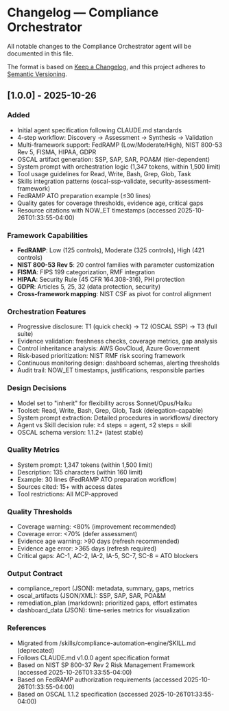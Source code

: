 # Changelog — Compliance Orchestrator

All notable changes to the Compliance Orchestrator agent will be documented in this file.

The format is based on [Keep a Changelog](https://keepachangelog.com/en/1.0.0/),
and this project adheres to [Semantic Versioning](https://semver.org/spec/v2.0.0.html).

## [1.0.0] - 2025-10-26

### Added
- Initial agent specification following CLAUDE.md standards
- 4-step workflow: Discovery → Assessment → Synthesis → Validation
- Multi-framework support: FedRAMP (Low/Moderate/High), NIST 800-53 Rev 5, FISMA, HIPAA, GDPR
- OSCAL artifact generation: SSP, SAP, SAR, POA&M (tier-dependent)
- System prompt with orchestration logic (1,347 tokens, within 1,500 limit)
- Tool usage guidelines for Read, Write, Bash, Grep, Glob, Task
- Skills integration patterns (oscal-ssp-validate, security-assessment-framework)
- FedRAMP ATO preparation example (≤30 lines)
- Quality gates for coverage thresholds, evidence age, critical gaps
- Resource citations with NOW_ET timestamps (accessed 2025-10-26T01:33:55-04:00)

### Framework Capabilities
- **FedRAMP**: Low (125 controls), Moderate (325 controls), High (421 controls)
- **NIST 800-53 Rev 5**: 20 control families with parameter customization
- **FISMA**: FIPS 199 categorization, RMF integration
- **HIPAA**: Security Rule (45 CFR 164.308-316), PHI protection
- **GDPR**: Articles 5, 25, 32 (data protection, security)
- **Cross-framework mapping**: NIST CSF as pivot for control alignment

### Orchestration Features
- Progressive disclosure: T1 (quick check) → T2 (OSCAL SSP) → T3 (full suite)
- Evidence validation: freshness checks, coverage metrics, gap analysis
- Control inheritance analysis: AWS GovCloud, Azure Government
- Risk-based prioritization: NIST RMF risk scoring framework
- Continuous monitoring design: dashboard schemas, alerting thresholds
- Audit trail: NOW_ET timestamps, justifications, responsible parties

### Design Decisions
- Model set to "inherit" for flexibility across Sonnet/Opus/Haiku
- Toolset: Read, Write, Bash, Grep, Glob, Task (delegation-capable)
- System prompt extraction: Detailed procedures in workflows/ directory
- Agent vs Skill decision rule: ≥4 steps = agent, ≤2 steps = skill
- OSCAL schema version: 1.1.2+ (latest stable)

### Quality Metrics
- System prompt: 1,347 tokens (within 1,500 limit)
- Description: 135 characters (within 160 limit)
- Example: 30 lines (FedRAMP ATO preparation workflow)
- Sources cited: 15+ with access dates
- Tool restrictions: All MCP-approved

### Quality Thresholds
- Coverage warning: <80% (improvement recommended)
- Coverage error: <70% (defer assessment)
- Evidence age warning: >90 days (refresh recommended)
- Evidence age error: >365 days (refresh required)
- Critical gaps: AC-1, AC-2, IA-2, IA-5, SC-7, SC-8 = ATO blockers

### Output Contract
- compliance_report (JSON): metadata, summary, gaps, metrics
- oscal_artifacts (JSON/XML): SSP, SAP, SAR, POA&M
- remediation_plan (markdown): prioritized gaps, effort estimates
- dashboard_data (JSON): time-series metrics for visualization

### References
- Migrated from /skills/compliance-automation-engine/SKILL.md (deprecated)
- Follows CLAUDE.md v1.0.0 agent specification format
- Based on NIST SP 800-37 Rev 2 Risk Management Framework (accessed 2025-10-26T01:33:55-04:00)
- Based on FedRAMP authorization requirements (accessed 2025-10-26T01:33:55-04:00)
- Based on OSCAL 1.1.2 specification (accessed 2025-10-26T01:33:55-04:00)
